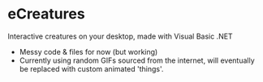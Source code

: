 # eCreatures
Interactive creatures on your desktop, made with Visual Basic .NET

- Messy code & files for now (but working)
- Currently using random GIFs sourced from the internet, will eventually be replaced with custom animated 'things'.

